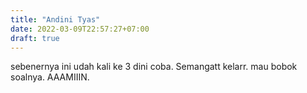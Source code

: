 ```yaml
---
title: "Andini Tyas"
date: 2022-03-09T22:57:27+07:00
draft: true
---
```


sebenernya ini udah kali ke 3 dini coba. Semangatt kelarr. mau bobok soalnya. AAAMIIIN.